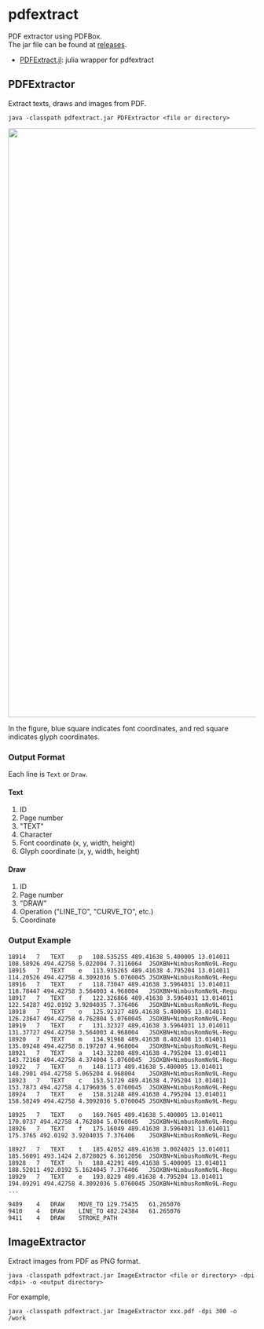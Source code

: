 # pdfextract
PDF extractor using PDFBox.  
The jar file can be found at [releases](https://github.com/paperai/pdfextract/releases).
* [PDFExtract.jl](https://github.com/hshindo/PDFExtract.jl): julia wrapper for pdfextract

## PDFExtractor
Extract texts, draws and images from PDF.
```
java -classpath pdfextract.jar PDFExtractor <file or directory>
```

<p align="center"><img src="https://github.com/paperai/pdfextract/blob/master/PDFExtractor.png" width="1200"></p>

In the figure, blue square indicates font coordinates, and red square indicates glyph coordinates.

### Output Format
Each line is `Text` or `Draw`.

#### Text
1. ID
1. Page number
1. "TEXT"
1. Character
1. Font coordinate (x, y, width, height)
1. Glyph coordinate (x, y, width, height)

#### Draw
1. ID
1. Page number
1. "DRAW"
1. Operation ("LINE_TO", "CURVE_TO", etc.)
1. Coordinate

### Output Example
```
18914	7	TEXT	p	108.535255 489.41638 5.400005 13.014011	108.58926 494.42758 5.022004 7.3116064	JSOXBN+NimbusRomNo9L-Regu
18915	7	TEXT	e	113.935265 489.41638 4.795204 13.014011	114.20526 494.42758 4.3092036 5.0760045	JSOXBN+NimbusRomNo9L-Regu
18916	7	TEXT	r	118.73047 489.41638 3.5964031 13.014011	118.78447 494.42758 3.564003 4.968004	JSOXBN+NimbusRomNo9L-Regu
18917	7	TEXT	f	122.326866 489.41638 3.5964031 13.014011	122.54287 492.0192 3.9204035 7.376406	JSOXBN+NimbusRomNo9L-Regu
18918	7	TEXT	o	125.92327 489.41638 5.400005 13.014011	126.23647 494.42758 4.762804 5.0760045	JSOXBN+NimbusRomNo9L-Regu
18919	7	TEXT	r	131.32327 489.41638 3.5964031 13.014011	131.37727 494.42758 3.564003 4.968004	JSOXBN+NimbusRomNo9L-Regu
18920	7	TEXT	m	134.91968 489.41638 8.402408 13.014011	135.09248 494.42758 8.197207 4.968004	JSOXBN+NimbusRomNo9L-Regu
18921	7	TEXT	a	143.32208 489.41638 4.795204 13.014011	143.72168 494.42758 4.374004 5.0760045	JSOXBN+NimbusRomNo9L-Regu
18922	7	TEXT	n	148.1173 489.41638 5.400005 13.014011	148.2901 494.42758 5.065204 4.968004	JSOXBN+NimbusRomNo9L-Regu
18923	7	TEXT	c	153.51729 489.41638 4.795204 13.014011	153.7873 494.42758 4.1796036 5.0760045	JSOXBN+NimbusRomNo9L-Regu
18924	7	TEXT	e	158.31248 489.41638 4.795204 13.014011	158.58249 494.42758 4.3092036 5.0760045	JSOXBN+NimbusRomNo9L-Regu

18925	7	TEXT	o	169.7605 489.41638 5.400005 13.014011	170.0737 494.42758 4.762804 5.0760045	JSOXBN+NimbusRomNo9L-Regu
18926	7	TEXT	f	175.16049 489.41638 3.5964031 13.014011	175.3765 492.0192 3.9204035 7.376406	JSOXBN+NimbusRomNo9L-Regu

18927	7	TEXT	t	185.42052 489.41638 3.0024025 13.014011	185.56091 493.1424 2.8728025 6.3612056	JSOXBN+NimbusRomNo9L-Regu
18928	7	TEXT	h	188.42291 489.41638 5.400005 13.014011	188.52011 492.0192 5.1624045 7.376406	JSOXBN+NimbusRomNo9L-Regu
18929	7	TEXT	e	193.8229 489.41638 4.795204 13.014011	194.09291 494.42758 4.3092036 5.0760045	JSOXBN+NimbusRomNo9L-Regu
...

9409	4	DRAW	MOVE_TO	129.75435	61.265076
9410	4	DRAW	LINE_TO	482.24384	61.265076
9411	4	DRAW	STROKE_PATH
```

## ImageExtractor
Extract images from PDF as PNG format.
```
java -classpath pdfextract.jar ImageExtractor <file or directory> -dpi <dpi> -o <output directory>
```

For example,
```
java -classpath pdfextract.jar ImageExtractor xxx.pdf -dpi 300 -o /work
```
